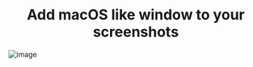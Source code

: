 <h1 align="center">Add macOS like window to your screenshots</h1>

![image](https://github.com/user-attachments/assets/836cac47-806d-4378-9f59-ce0929da6649)
